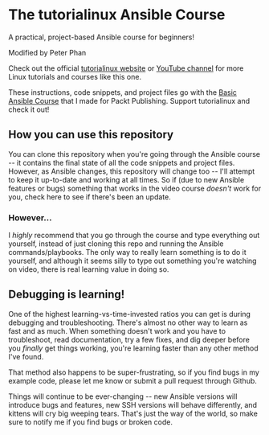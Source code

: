 # The tutorialinux Ansible Course

A practical, project-based Ansible course for beginners! 

Modified by Peter Phan

Check out the official [tutorialinux website](https://tutorialinux.com) or [YouTube channel](https://www.youtube.com/watch?v=fYd_KQpfBs8) for more Linux tutorials and courses like this one.

These instructions, code snippets, and project files go with the [Basic Ansible Course](https://www.packtpub.com/networking-and-servers/ansible-2-beginners-video) that I made for Packt Publishing. Support tutorialinux and check it out!


## How you can use this repository

You can clone this repository when you're going through the Ansible course -- it contains the final state of all the code snippets and project files. However, as Ansible changes, this repository will change too -- I'll attempt to keep it up-to-date and working at all times. So if (due to new Ansible features or bugs) something that works in the video course *doesn't* work for you, check here to see if there's been an update.


### However...

I *highly* recommend that you go through the course and type everything out yourself, instead of just cloning this repo and running the Ansible commands/playbooks. The only way to really learn something is to do it yourself, and although it seems silly to type out something you're watching on video, there is real learning value in doing so.


## Debugging is learning!

One of the highest learning-vs-time-invested ratios you can get is during debugging and troubleshooting. There's almost no other way to learn as fast and as much. When something doesn't work and you have to troubleshoot, read documentation, try a few fixes, and dig deeper before you *finally* get things working, you're learning faster than any other method I've found.

That method also happens to be super-frustrating, so if you find bugs in my example code, please let me know or submit a pull request through Github.

Things will continue to be ever-changing -- new Ansible versions will introduce bugs and features, new SSH versions will behave differently, and kittens will cry big weeping tears. That's just the way of the world, so make sure to notify me if you find bugs or broken code.


